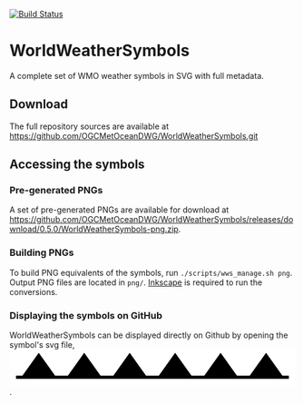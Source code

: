 [![Build Status](https://travis-ci.org/OGCMetOceanDWG/WorldWeatherSymbols.png?branch=master)](https://travis-ci.org/OGCMetOceanDWG/WorldWeatherSymbols)

WorldWeatherSymbols
===================

A complete set of WMO weather symbols in SVG with full metadata.

Download
--------

The full repository sources are available at https://github.com/OGCMetOceanDWG/WorldWeatherSymbols.git

Accessing the symbols
---------------------

### Pre-generated PNGs

A set of pre-generated PNGs are available for download at https://github.com/OGCMetOceanDWG/WorldWeatherSymbols/releases/download/0.5.0/WorldWeatherSymbols-png.zip.

### Building PNGs

To build PNG equivalents of the symbols, run ```./scripts/wws_manage.sh png```.  Output PNG files are located in ```png/```.  [Inkscape](https://inkscape.org) is required to run the conversions.  

### Displaying the symbols on GitHub

WorldWeatherSymbols can be displayed directly on Github by opening the symbol's svg file, ![example](/Ft_Fronts/WeatherSymbol_WMO_Front_Cold_at_surface.svg).
